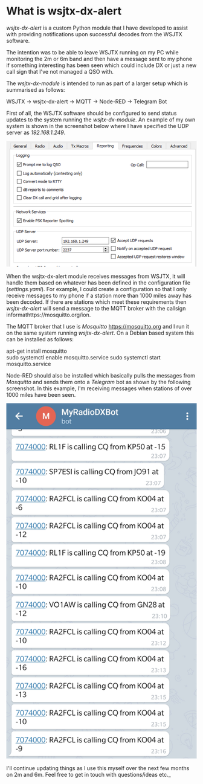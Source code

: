 # What is wsjtx-dx-alert

_wsjtx-dx-alert_ is a custom Python module that I have developed to assist with providing notifications upon successful decodes from the WSJTX software.

The intention was to be able to leave WSJTX running on my PC while monitoring the 2m or 6m band and then have a message sent to my phone if something interesting has been seen
which could include DX or just a new call sign that I've not managed a QSO with.

The _wsjtx-dx-module_ is intended to run as part of a larger setup which is summarised as follows:

WSJTX -> wsjtx-dx-alert -> MQTT -> Node-RED -> Telegram Bot

First of all, the WSJTX software should be configured to send status updates to the system running the _wsjtx-dx-module_. An example of my own system is shown in the screenshot below
where I have specified the UDP server as _192.168.1.249_.

![WSJTX Settings](images/WSJTX-Settings.png)

When the wsjtx-dx-alert module receives messages from WSJTX, it will handle them based on whatever has been defined in the configuration file (_settings.yaml_). For example, I could
create a configuration so that I only receive messages to my phone if a station more than 1000 miles away has been decoded. If there are stations which meet these requirements then
_wsjtx-dx-alert_ will send a message to the MQTT broker with the callsign informathttps://mosquitto.org/ion.

The MQTT broker that I use is _Mosquitto_ <https://mosquitto.org> and I run it on the same system running _wsjtx-dx-alert_. On a Debian based system this can be installed as follows:

apt-get install mosquitto\
sudo systemctl enable mosquitto.service
sudo systemctl start mosquitto.service

Node-RED should also be installed which basically pulls the messages from _Mosquitto_ and sends them onto a _Telegram_ bot as shown by the following screenshot.
In this example, I'm receiving messages when stations of over 1000 miles have been seen.

![Telegram 40m DX](images/wsjtx-dx-alert-Telegram.png)

I'll continue updating things as I use this myself over the next few months on 2m and 6m. Feel free to get in touch with questions/ideas etc._

